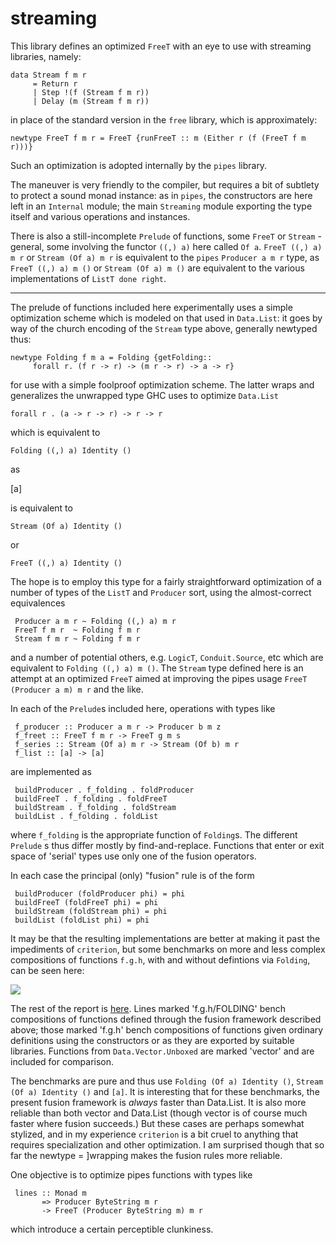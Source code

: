 streaming
=========

This library defines an optimized `FreeT` with an eye to use with 
streaming libraries, namely:

    data Stream f m r
         = Return r
         | Step !(f (Stream f m r))
         | Delay (m (Stream f m r))

in place of the standard version in the `free` library, which 
is approximately: 

    newtype FreeT f m r = FreeT {runFreeT :: m (Either r (f (FreeT f m r)))}

Such an optimization is adopted internally by the `pipes` library. 

The maneuver is very friendly to the compiler, but requires a bit of 
subtlety to protect a sound monad instance: as in `pipes`, 
the constructors are here left in an `Internal` module; 
the main `Streaming` module exporting the type itself and various 
operations and instances. 

There is also a still-incomplete `Prelude` of functions, some 
`FreeT` or `Stream` - general, some involving the functor 
`((,) a)` here called `Of a`.  `FreeT ((,) a) m r` or `Stream (Of a) m r`
is equivalent to the `pipes` `Producer a m r` type, as
`FreeT ((,) a) m ()` or `Stream (Of a) m ()` are equivalent
to the various implementations of `ListT done right`. 

-------

The prelude of functions included here experimentally uses a simple 
optimization scheme which is modeled on that used in `Data.List`: it
goes by way of the church encoding of the `Stream` type above, 
generally newtyped thus:

    newtype Folding f m a = Folding {getFolding::
         forall r. (f r -> r) -> (m r -> r) -> a -> r}

for use with a simple foolproof optimization scheme. The latter wraps 
and generalizes the unwrapped type GHC uses to  optimize `Data.List`

    forall r . (a -> r -> r) -> r -> r

which is equivalent to 

    Folding ((,) a) Identity ()

as 

   [a]
   
is equivalent to 

    Stream (Of a) Identity ()
    
or 

    FreeT ((,) a) Identity ()
    
The hope is to employ this type for a fairly
straightforward optimization of a number of types of the `ListT` 
and `Producer` sort, using the almost-correct equivalences

     Producer a m r ~ Folding ((,) a) m r
     FreeT f m r  ~ Folding f m r
     Stream f m r ~ Folding f m r
     
and a number of potential others, e.g. `LogicT`, `Conduit.Source`, etc 
which are equivalent to `Folding ((,) a) m ()`. The `Stream` type 
defined here is an attempt at an optimized `FreeT` aimed
at improving the pipes usage `FreeT (Producer a m) m r` and
the like. 

In each of the `Prelude`s included here, operations with types like

     f_producer :: Producer a m r -> Producer b m z
     f_freet :: FreeT f m r -> FreeT g m s
     f_series :: Stream (Of a) m r -> Stream (Of b) m r
     f_list :: [a] -> [a]

are implemented as

     buildProducer . f_folding . foldProducer
     buildFreeT . f_folding . foldFreeT
     buildStream . f_folding . foldStream
     buildList . f_folding . foldList

where `f_folding` is the appropriate function of `Folding`s. The different
`Prelude` s thus differ mostly by find-and-replace. Functions that enter or
exit space of 'serial' types use only one of the fusion operators. 

In each case the principal (only) "fusion" rule is of the form

     buildProducer (foldProducer phi) = phi
     buildFreeT (foldFreeT phi) = phi
     buildStream (foldStream phi) = phi
     buildList (foldList phi) = phi  
     
It may be that the resulting implementations are better at making 
it past the impediments of `criterion`, but some benchmarks on 
more and less complex compositions of functions `f.g.h`, with and without
defintions via `Folding`, can be seen here:

![ ](http://michaelt.github.io/images/seriesbench.png)

The rest of the report is
[here](http://michaelt.github.io/bench/seriesbench.html). Lines
marked 'f.g.h/FOLDING' bench compositions of functions defined
through the fusion framework described above; those marked
'f.g.h' bench compositions of functions given ordinary
definitions using the constructors or as they are exported by 
suitable libraries. Functions from `Data.Vector.Unboxed` are 
marked 'vector' and are included for comparison.

The benchmarks are pure and thus use `Folding (Of a) Identity ()`, 
`Stream (Of a) Identity ()` and `[a]`. It is interesting that for these benchmarks, the
present fusion framework is *always* faster than Data.List. It is
also more reliable than both vector and Data.List (though vector
is of course much faster where fusion succeeds.) But these cases
are perhaps somewhat stylized, and in my experience `criterion` is a bit 
cruel to anything that requires specialization and other optimization. 
I am surprised though that so far the newtype =
]wrapping makes the fusion 
rules more reliable.  

One objective is to optimize pipes functions with types like

     lines :: Monad m 
           => Producer ByteString m r 
           -> FreeT (Producer ByteString m) m r

which introduce a certain perceptible clunkiness. 
